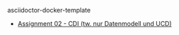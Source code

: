 asciidoctor-docker-template

- [Assignment 02 - CDI (tw. nur Datenmodell und UCD)](https://2021-4ahif-nvs.github.io/2021-4ahif-nvs-lecture-notes/assignment02-grading.html)
